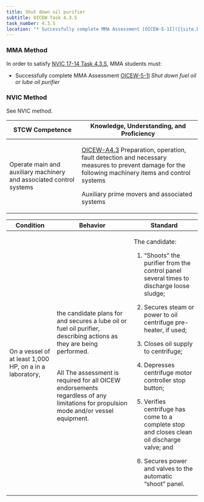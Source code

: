 ```yaml
---
title: Shut down oil purifier
subtitle: OICEW Task 4.3.S 
task_number: 4.3.S
location: "* Successfully complete MMA Assessment [OICEW-5-1I]({{site.baseurl}}/assessments/Engine/OICEW-5-1I) *Shut down fuel oil or lube oil purifier*" 
---
```



### MMA Method

In order to satisfy  [NVIC 17-14  Task  4.3.S]({{site.baseurl}}/assets/images/nvic-17-14.pdf), MMA students must:

* Successfully complete MMA Assessment [OICEW-5-1I]({{site.baseurl}}/assessments/Engine/OICEW-5-1I) *Shut down fuel oil or lube oil purifier*


### NVIC Method

<a onclick="togglevisibility('nvic_methods')" >See NVIC method.</a>

<div id='nvic_methods' class='hide'>

<table>
<thead>
<tr>
<th class='forty'> STCW Competence </th>
<th class='sixty'> Knowledge, Understanding, and Proficiency </th>
</tr>
</thead>




<tbody>
<tr><td markdown='1'>

Operate main and auxiliary machinery and associated control systems

</td><td markdown='1'>

[OICEW-A4.3](../../tables/31.html#OICEW-A4.3) Preparation, operation, fault detection and necessary measures to prevent damage for the following machinery items and control systems 

Auxiliary prime movers and associated systems

</td></tr>


</tbody>
</table>


<table>
<thead>
<tr><th class='twenty'>  Condition </th><th class='twenty'> Behavior </th><th  class='sixty'>Standard </th></tr>
</thead>
<tbody >



<tr><td markdown='1'>

On a vessel of at least 1,000 HP, on a in a laboratory,

</td><td markdown='1'>

the candidate plans for and secures a lube oil or fuel oil purifier, describing actions as they are being performed.

<br>

<div class="tooltip">All
<span class="tooltiptext">
The assessment is required for all OICEW endorsements regardless of any limitations for propulsion mode and/or vessel equipment.
</span>
</div>


</td><td markdown='1'>

The candidate:

1. “Shoots” the purifier from the control panel several times to discharge loose sludge;

2. Secures steam or power to oil centrifuge pre-heater, if used;

3. Closes oil supply to centrifuge;

4. Depresses centrifuge motor controller stop button;

5. Verifies centrifuge has come to a complete stop and closes clean oil discharge valve; and

6. Secures power and valves to the automatic “shoot” panel.

</td></tr>
</tbody>
</table>
</div>
